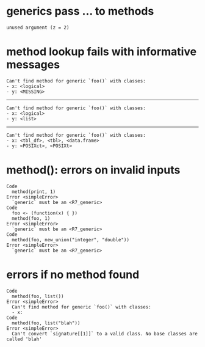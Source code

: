 # generics pass ... to methods

    unused argument (z = 2)

# method lookup fails with informative messages

    Can't find method for generic `foo()` with classes:
    - x: <logical>
    - y: <MISSING>

---

    Can't find method for generic `foo()` with classes:
    - x: <logical>
    - y: <list>

---

    Can't find method for generic `foo()` with classes:
    - x: <tbl_df>, <tbl>, <data.frame>
    - y: <POSIXct>, <POSIXt>

# method(): errors on invalid inputs

    Code
      method(print, 1)
    Error <simpleError>
      `generic` must be an <R7_generic>
    Code
      foo <- (function(x) { })
      method(foo, 1)
    Error <simpleError>
      `generic` must be an <R7_generic>
    Code
      method(foo, new_union("integer", "double"))
    Error <simpleError>
      `generic` must be an <R7_generic>

# errors if no method found

    Code
      method(foo, list())
    Error <simpleError>
      Can't find method for generic `foo()` with classes:
      - x: 
    Code
      method(foo, list("blah"))
    Error <simpleError>
      Can't convert `signature[[1]]` to a valid class. No base classes are called 'blah'

